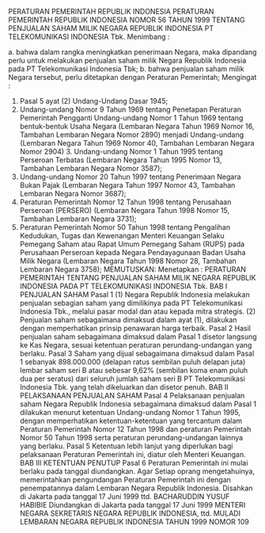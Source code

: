  PERATURAN PEMERINTAH REPUBLIK INDONESIA PERATURAN PEMERINTAH REPUBLIK INDONESIA NOMOR 56 TAHUN 1999 TENTANG PENJUALAN SAHAM MILIK NEGARA REPUBLIK INDONESIA PT TELEKOMUNIKASI INDONESIA Tbk.
Menimbang :

a. bahwa dalam rangka meningkatkan penerimaan Negara, maka dipandang perlu untuk melakukan penjualan saham milik Negara Republik Indonesia pada PT Telekomunikasi Indonesia Tbk;
b. bahwa penjualan saham milik Negara tersebut, perlu ditetapkan dengan Peraturan Pemerintah;
Mengingat :

1. Pasal 5 ayat (2) Undang-Undang Dasar 1945;
2. Undang-undang Nomor 9 Tahun 1969 tentang Penetapan Peraturan Pemerintah Pengganti Undang-undang Nomor 1 Tahun 1969 tentang bentuk-bentuk Usaha Negara (Lembaran Negara Tahun 1969 Nomor 16, Tambahan Lembaran Negara Nomor 2890) menjadi Undang-undang (Lembaran Negara Tahun 1969 Nomor 40, Tambahan Lembaran Negara Nomor 2904) 3. Undang-undang Nomor 1 Tahun 1995 tentang Perseroan Terbatas (Lembaran Negara Tahun 1995 Nomor 13, Tambahan Lembaran Negara Nomor 3587);
4. Undang-undang Nomor 20 Tahun 1997 tentang Penerimaan Negara Bukan Pajak (Lembaran Negara Tahun 1997 Nomor 43, Tambahan Lembaran Negara Nomor 3687);
5. Peraturan Pemerintah Nomor 12 Tahun 1998 tentang Perusahaan Perseroan (PERSERO) (Lembaran Negara Tahun 1998 Nomor 15, Tambahan Lembaran Negara 3731);
6. Peraturan Pemerintah Nomor 50 Tahun 1998 tentang Pengalihan Kedudukan, Tugas dan Kewenangan Menteri Keuangan Selaku Pemegang Saham atau Rapat Umum Pemegang Saham (RUPS) pada Perusahaan Perseroan kepada Negara Pendayagunaan Badan Usaha Milik Negara (Lembaran Negara Tahun 1998 Nomor 28, Tambahan Lembaran Negara 3758);
MEMUTUSKAN:
 Menetapkan : PERATURAN PEMERINTAH TENTANG PENJUALAN SAHAM MILIK NEGARA REPUBLIK INDONESIA PADA PT TELEKOMUNIKASI INDONESIA Tbk.
BAB I PENJUALAN SAHAM
Pasal 1
(1) Negara Republik Indonesia melakukan penjualan sebagian saham yang dimilikinya pada PT Telekomunikasi Indonesia Tbk., melalui pasar modal dan atau kepada mitra strategis.
(2) Penjualan saham sebagaimana dimaksud dalam ayat (1), dilakukan dengan memperhatikan prinsip penawaran harga terbaik.
Pasal 2
Hasil penjualan saham sebagaimana dimaksud dalam Pasal 1 disetor langsung ke Kas Negara, sesuai ketentuan peraturan perundang-undangan yang berlaku.
Pasal 3
Saham yang dijual sebagaimana dimaksud dalam Pasal 1 sebanyak 898.000.000 (delapan ratus sembilan puluh delapan juta) lembar saham seri B atau sebesar 9,62% (sembilan koma enam puluh dua per seratus) dari seluruh jumlah saham seri B PT Telekomunikasi Indonesia Tbk. yang telah dikeluarkan dan disetor penuh.
BAB II PELAKSANAAN PENJUALAN SAHAM
Pasal 4
Pelaksanaan penjualan saham Negara Republik Indonesia sebagaimana dimaksud dalam Pasal 1 dilakukan menurut ketentuan Undang-undang Nomor 1 Tahun 1995, dengan memperhatikan ketentuan-ketentuan yang tercantum dalam Peraturan Pemerintah Nomor 12 Tahun 1998 dan peraturan Pemerintah Nomor 50 Tahun 1998 serta peraturan perundang-undangan lainnya yang berlaku.
Pasal 5
Ketentuan lebih lanjut yang diperlukan bagi pelaksanaan Peraturan Pemerintah ini, diatur oleh Menteri Keuangan.
BAB III KETENTUAN PENUTUP
Pasal 6
Peraturan Pemerintah ini mulai berlaku pada tanggal diundangkan. Agar Setiap oprang mengetahuinya, memerintahkan pengundangan Peraturan Pemerintah ini dengan penempatannya dalam Lembaran Negara Republik Indonesia. Disahkan di Jakarta pada tanggal 17 Juni 1999 ttd. BACHARUDDIN YUSUF HABIBIE Diundangkan di Jakarta pada tanggal 17 Juni 1999 MENTERI NEGARA SEKRETARIS NEGARA REPUBLIK INDONESIA, ttd. MULADI LEMBARAN NEGARA REPUBLIK INDONESIA TAHUN 1999 NOMOR 109